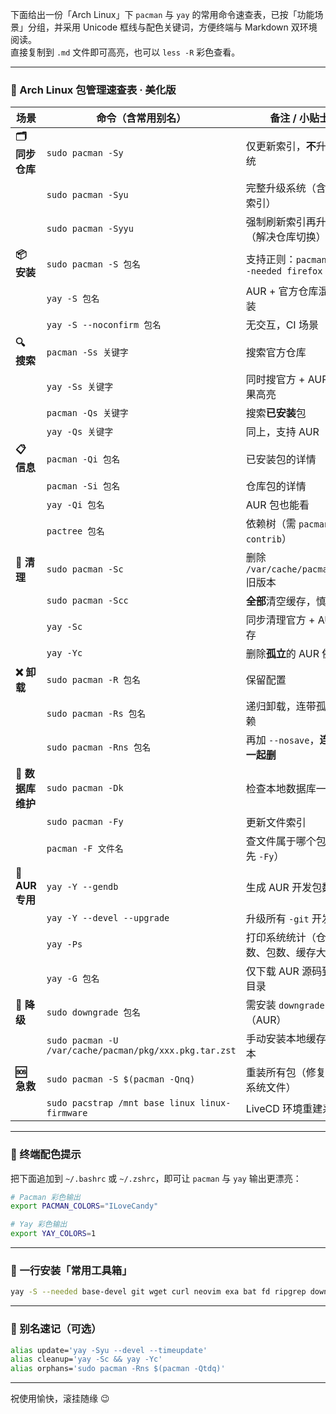 下面给出一份「Arch Linux」下 `pacman` 与 `yay` 的常用命令速查表，已按「功能场景」分组，并采用 Unicode 框线与配色关键词，方便终端与 Markdown 双环境阅读。  
直接复制到 `.md` 文件即可高亮，也可以 `less -R` 彩色查看。

---

### 🚀 Arch Linux 包管理速查表 · 美化版
| 场景 | 命令（含常用别名） | 备注 / 小贴士 |
|---|---|---|
| **🗂️ 同步仓库** | `sudo pacman -Sy` | 仅更新索引，**不**升级系统 |
| | `sudo pacman -Syu` | 完整升级系统（含同步索引） |
| | `sudo pacman -Syyu` | 强制刷新索引再升级（解决仓库切换） |
| **📦 安装** | `sudo pacman -S 包名` | 支持正则：`pacman -S --needed firefox` |
| | `yay -S 包名` | AUR + 官方仓库混合安装 |
| | `yay -S --noconfirm 包名` | 无交互，CI 场景 |
| **🔍 搜索** | `pacman -Ss 关键字` | 搜索官方仓库 |
| | `yay -Ss 关键字` | 同时搜官方 + AUR，结果高亮 |
| | `pacman -Qs 关键字` | 搜索**已安装**包 |
| | `yay -Qs 关键字` | 同上，支持 AUR |
| **📋 信息** | `pacman -Qi 包名` | 已安装包的详情 |
| | `pacman -Si 包名` | 仓库包的详情 |
| | `yay -Qi 包名` | AUR 包也能看 |
| | `pactree 包名` | 依赖树（需 `pacman-contrib`） |
| **🧹 清理** | `sudo pacman -Sc` | 删除 `/var/cache/pacman/pkg` 旧版本 |
| | `sudo pacman -Scc` | **全部**清空缓存，慎用 |
| | `yay -Sc` | 同步清理官方 + AUR 缓存 |
| | `yay -Yc` | 删除**孤立**的 AUR 依赖 |
| **❌ 卸载** | `sudo pacman -R 包名` | 保留配置 |
| | `sudo pacman -Rs 包名` | 递归卸载，连带孤儿依赖 |
| | `sudo pacman -Rns 包名` | 再加 `--nosave`，**连配置一起删** |
| **🔧 数据库维护** | `sudo pacman -Dk` | 检查本地数据库一致性 |
| | `sudo pacman -Fy` | 更新文件索引 |
| | `pacman -F 文件名` | 查文件属于哪个包（需先 `-Fy`） |
| **🌟 AUR 专用** | `yay -Y --gendb` | 生成 AUR 开发包数据库 |
| | `yay -Y --devel --upgrade` | 升级所有 `-git` 开发版 |
| | `yay -Ps` | 打印系统统计（仓库数、包数、缓存大小） |
| | `yay -G 包名` | 仅下载 AUR 源码到当前目录 |
| **🔄 降级** | `sudo downgrade 包名` | 需安装 `downgrade`（AUR） |
| | `sudo pacman -U /var/cache/pacman/pkg/xxx.pkg.tar.zst` | 手动安装本地缓存旧版本 |
| **🆘 急救** | `sudo pacman -S $(pacman -Qnq)` | 重装所有包（修复误删系统文件） |
| | `sudo pacstrap /mnt base linux linux-firmware` | LiveCD 环境重建系统 |

---

### 🎨 终端配色提示
把下面追加到 `~/.bashrc` 或 `~/.zshrc`，即可让 `pacman` 与 `yay` 输出更漂亮：

```bash
# Pacman 彩色输出
export PACMAN_COLORS="ILoveCandy"

# Yay 彩色输出
export YAY_COLORS=1
```

---

### 🚀 一行安装「常用工具箱」
```bash
yay -S --needed base-devel git wget curl neovim exa bat fd ripgrep downgrade pacman-contrib
```

---

### 📌 别名速记（可选）
```bash
alias update='yay -Syu --devel --timeupdate'
alias cleanup='yay -Sc && yay -Yc'
alias orphans='sudo pacman -Rns $(pacman -Qtdq)'
```

---

祝使用愉快，滚挂随缘 😉
